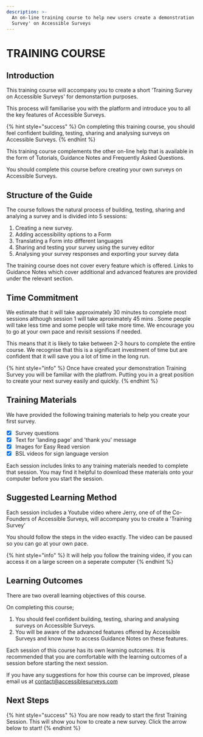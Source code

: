 ```yaml
---
description: >-
  An on-line training course to help new users create a demonstration 'Training
  Survey' on Accessible Surveys
---
```


# TRAINING COURSE

## Introduction

This training course will accompany you to create a short 'Training Survey on Accessible Surveys' for demonstartion purposes. &#x20;

This process will familiarise you with the platform and introduce you to all the key features of Accessible Surveys.

{% hint style="success" %}
On completing this training course, you should feel confident building, testing, sharing and analysing surveys on Accessible Surveys.
{% endhint %}

This training course complements the other on-line help that is available in the form of Tutorials, Guidance Notes and Frequently Asked Questions.

You should complete this course before creating your own surveys on Accessible Surveys. &#x20;

## Structure of the Guide

The course follows the natural process of building, testing, sharing and analying a survey and is divided into 5 sessions:

1. Creating a new survey.
2. Adding accessibility options to a Form
3. Translating a Form into different languages
4. Sharing and testing your survey using the survey editor
5. Analysing your survey responses and exporting your survey data

The training course does not cover every feature which is offered.  Links to Guidance Notes which cover additional and advanced features are provided under the relevant section.

## Time Commitment

We estimate that it will take approximately 30 minutes to complete most sessions although session 1 will take aproximately 45 mins .  Some people will take less time and some people will take more time.  We encourage you to go at your own pace and revisit sessions if needed.

This means that it is likely to take between 2-3 hours to complete the entire course.  We recognise that this is a significant investment of time but are confident that it will save you a lot of time in the long run.

{% hint style="info" %}
Once have created your demonstration Training Survey you will be familiar with the platfrom.  Putting you in a great position to create your next survey easily and quickly.
{% endhint %}

## Training Materials

We have provided the following training materials to help you create your first survey.

* [x] Survey questions
* [x] Text for 'landing page' and 'thank you' message
* [x] Images for Easy Read version
* [x] BSL videos for sign language version &#x20;

Each session includes links to any training materials needed to complete that session.  You may find it helpful to download these materials onto your computer before you start the session. &#x20;

## Suggested Learning Method

Each session includes a Youtube video where Jerry, one of of the Co-Founders of Accessible Surveys, will accompany you to create a 'Training Survey'

You should follow the steps in the video exactly.  The video can be paused so you can go at your own pace.

{% hint style="info" %}
It will help you follow the training video, if you can access it on a large screen on a seperate computer
{% endhint %}

## Learning Outcomes

There are two overall learning objectives of this course. &#x20;

On completing this course;

1. You should feel confident building, testing, sharing and analysing surveys on Accessible Surveys.
2. You will be aware of the advanced features offered by Accessible Surveys and know how to access Guidance Notes on these features.&#x20;

Each session of this course has its own learning outcomes.  It is recommended that you are comfortable with the learning outcomes of a session before starting the next session.

If you have any suggestions for how this course can be improved, please email us at contact@accessiblesurveys.com

## Next Steps

{% hint style="success" %}
You are now ready to start the first Training Session.  This will show you how to create a new survey.  Click the arrow below to start!
{% endhint %}
